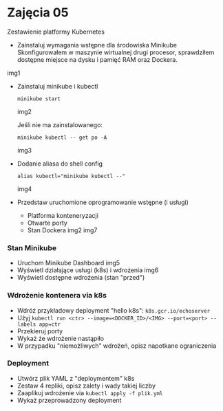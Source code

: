 # Zajęcia 05

Zestawienie platformy Kubernetes

-   Zainstaluj wymagania wstępne dla środowiska Minikube
	Skonfigurowałem w maszynie wirtualnej drugi procesor, sprawdziłem dostępne miejsce na dysku i pamięć RAM oraz Dockera.
	
img1
-   Zainstaluj minikube i kubectl

	``` minikube start ```
	
	img2
	
	Jeśli nie ma zainstalowanego:
	
    ```minikube kubectl -- get po -A```

	img3

- Dodanie aliasa do shell config

	``` alias kubectl="minikube kubectl --"  ```
	
	img4
	
-   Przedstaw uruchomione oprogramowanie wstępne (i usługi)
    -   Platforma konteneryzacji
    -   Otwarte porty
    -   Stan Dockera
    img2
    img7

### Stan Minikube

-   Uruchom Minikube Dashboard
img5
-   Wyświetl działające usługi (k8s) i wdrożenia
img6
-   Wyświetl dostępne wdrożenia (stan "przed")

### Wdrożenie kontenera via k8s

-   Wdróż przykładowy deployment "hello k8s":  `k8s.gcr.io/echoserver`
-   Użyj  `kubectl run <ctr> --image=<DOCKER_ID>/<IMG> --port=<port> --labels app=ctr`
-   Przekieruj porty
-   Wykaż że wdrożenie nastąpiło
-   W przypadku "niemożliwych" wdrożeń, opisz napotkane ograniczenia

### Deployment

-   Utwórz plik YAML z "deploymentem" k8s
-   Zestaw 4 repliki, opisz zalety i wady takiej liczby
-   Zaaplikuj wdrożenie via  `kubectl apply -f plik.yml`
-   Wykaż przeprowadzony deployment